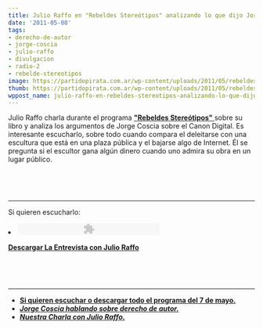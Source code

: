 ```yaml
---
title: Julio Raffo en "Rebeldes Stereótipos" analizando lo que dijo Jorge Coscia
date: '2011-05-08'
tags:
- derecho-de-autor
- jorge-coscia
- julio-raffo
- divulgacion
- radio-2
- rebelde-stereotipos
image: https://partidopirata.com.ar/wp-content/uploads/2011/05/rebeldesstereotipos.jpg
thumb: https://partidopirata.com.ar/wp-content/uploads/2011/05/rebeldesstereotipos.jpg
wppost_name: julio-raffo-en-rebeldes-stereotipos-analizando-lo-que-dijo-jorge-coscia
---
```


Julio Raffo charla durante el programa <a href="http://rebeldes.org.ar/" target="_blank"><strong>"Rebeldes Stereótipos"</strong> </a>sobre su libro y analiza los argumentos de Jorge Coscia sobre el Canon Digital. Es interesante escucharlo, sobre todo cuando compara el deleitarse con una escultura que está en una plaza pública y el bajarse algo de Internet. Él se pregunta si el escultor gana algún dinero cuando uno admira su obra en un lugar público.

&nbsp;

&nbsp;

<hr />

Si quieren escucharlo:
	<li><object id="pod_audio_2" style="outline: medium none; visibility: visible;" width="290" height="24" data="http://rebeldes.org.ar/wp-content/plugins/podcasting/player/player.swf" name="pod_audio_2" type="application/x-shockwave-flash"><param name="wmode" value="opaque" /><param name="menu" value="false" /><param name="flashvars" value="soundFile=http%3A%2F%2Frebeldes.org.ar%2Faudios%2F2011%2Frs20110507-2.mp3&amp;playerID=pod_audio_2" /></object>
<script type="text/javascript">// <![CDATA[

        AudioPlayer.embed("pod_audio_2", {soundFile: "http%3A%2F%2Frebeldes.org.ar%2Faudios%2F2011%2Frs20110507-2.mp3"});
// ]]></script>
<strong><a href="http://rebeldes.org.ar/audios/2011/rs20110507-2.mp3" target="_blank">Descargar La Entrevista con Julio Raffo</a></strong></li>
&nbsp;

&nbsp;

<hr />

<ul>
	<li><strong><a href="http://rebeldes.org.ar/2011/05/08/programa-07-de-mayo-de-2011/" target="_blank">Si quieren escuchar o descargar todo el programa del 7 de mayo.</a></strong></li>
	<li><strong> <em><a href="https://partidopirata.com.ar/872/jorge-coscia-secretario-de-cultura-de-la-nacion-hablando-sobre-cambios-en-el-derecho-de-autor"> Jorge Coscia hablando sobre derecho de autor.</a></em></strong></li>
	<li><strong><em><a href="https://partidopirata.com.ar/848/quinto-podcast-charlando-con-julio-raffo">Nuestra Charla con Julio Raffo.</a> </em></strong></li>
</ul>
